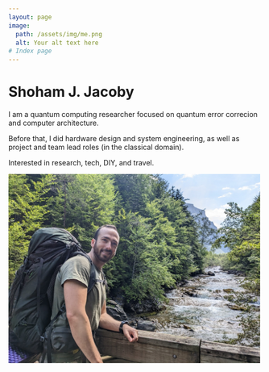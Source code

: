 ```yaml
---
layout: page
image:
  path: /assets/img/me.png
  alt: Your alt text here
# Index page
---
```



# Shoham J. Jacoby

I am a quantum computing researcher focused on quantum error correcion and computer architecture.

Before that, I did hardware design and system engineering, as well as project and team lead roles (in the classical domain).

Interested in research, tech, DIY, and travel.

<!-- ![Me]({{ "/assets/img/me_for_about.png" | relative_url }}) -->
<img src="/assets/img/me_for_about3.png" width="500"/>
